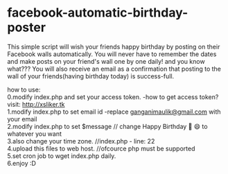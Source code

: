 # facebook-automatic-birthday-poster
This simple script will wish your friends happy birthday by posting on their Facebook walls automatically. You will never have to remember the dates and make posts on your friend's wall one by one daily! and you know what??? You will also receive an email as a confirmation that posting to the wall of your friends(having birthday today) is success-full.

how to use:<br>
  0.modify index.php and set your access token. -how to get access token? visit: http://xsliker.tk<br>
  1.modify index.php to set email id -replace ganganimaulik@gmail.com with your email <br>
  2.modify index.php to set $message // change Happy Birthday 🎈 😄 to whatever you want<br>
  3.also change your time zone. //index.php - line: 22<br>
  4.upload this files to web host. //ofcource php must be supported<br>
  5.set cron job to wget index.php daily.<br>
  6.enjoy :D
